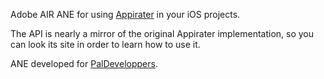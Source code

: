 Adobe AIR ANE for using [Appirater](https://github.com/arashpayan/appirater) in your iOS projects.

The API is nearly a mirror of the original Appirater implementation, so you can look its site in order to learn how to use it.

ANE developed for [PalDeveloppers](http://www.paldeveloppers.com).